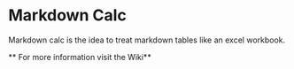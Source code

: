# Markdown Calc

Markdown calc is the idea to treat markdown tables like an excel workbook.

** For more information visit the Wiki**
